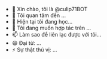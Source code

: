- 👋 Xin chào, tôi là @culip71BOT
- 👀 Tôi quan tâm đến ...
- 🌱 Hiện tại tôi đang học...
- 💞️ Tôi đang muốn hợp tác trên ...
- 📫 Làm sao để liên lạc được với tôi...
- 😄 Đại từ: ...
- ⚡ Sự thật thú vị: ...

<!---
culip71BOT/culip71BOT là một kho lưu trữ ✨ đặc biệt ✨ vì `README.md` (tệp này) của nó xuất hiện trên hồ sơ GitHub của bạn.
Bạn có thể nhấp vào liên kết Xem trước để xem các thay đổi của mình.
--->
